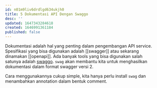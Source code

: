 ```yaml
---
id: n01m9liv6drdlgd634ukjh0
title: 5 Dokumentasi API Dengan Swaggo
desc: ''
updated: 1647343284618
created: 1646991361184
published: false
---
```


Dokumentasi adalah hal yang penting dalam pengembangan API service.
Spesifikasi yang bisa digunakan adalah [[swagger]] atau sekarang dinamakan [[openapi]].
Ada banyak tools yang bisa digunakan salah satunya adalah [swaggo](https://github.com/swaggo/swag).
`swag` akan membantu kita untuk menghasilkan dokumentasi dalam format swagger versi 2.

Cara menggunakannya cukup simple, kita hanya perlu install `swag` dan menambahkan annotation dalam bentuk comment.

```go

```